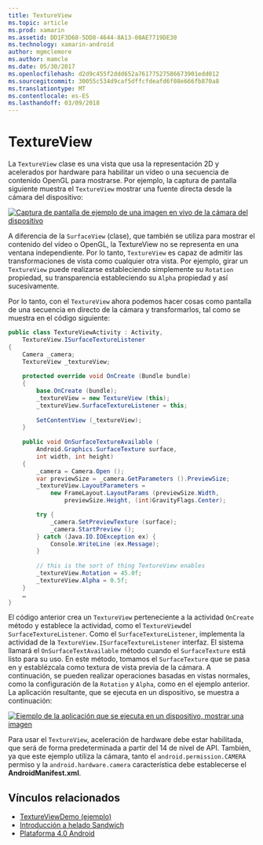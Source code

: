 ```yaml
---
title: TextureView
ms.topic: article
ms.prod: xamarin
ms.assetid: DD1F3D68-5DD8-4644-8A13-08AE7719DE30
ms.technology: xamarin-android
author: mgmclemore
ms.author: mamcle
ms.date: 05/30/2017
ms.openlocfilehash: d2d9c455f2ddd652a76177527586673901edd012
ms.sourcegitcommit: 30055c534d9caf5dffcfdeafd6f08e666fb870a8
ms.translationtype: MT
ms.contentlocale: es-ES
ms.lasthandoff: 03/09/2018
---
```

# <a name="textureview"></a>TextureView

La `TextureView` clase es una vista que usa la representación 2D y acelerados por hardware para habilitar un vídeo o una secuencia de contenido OpenGL para mostrarse. Por ejemplo, la captura de pantalla siguiente muestra el `TextureView` mostrar una fuente directa desde la cámara del dispositivo:

[![Captura de pantalla de ejemplo de una imagen en vivo de la cámara del dispositivo](texture-view-images/22-textureviewcamera.png)](texture-view-images/22-textureviewcamera.png#lightbox)

A diferencia de la `SurfaceView` (clase), que también se utiliza para mostrar el contenido del vídeo o OpenGL, la TextureView no se representa en una ventana independiente.
Por lo tanto, `TextureView` es capaz de admitir las transformaciones de vista como cualquier otra vista. Por ejemplo, girar un `TextureView` puede realizarse estableciendo simplemente su `Rotation` propiedad, su transparencia estableciendo su `Alpha` propiedad y así sucesivamente.

Por lo tanto, con el `TextureView` ahora podemos hacer cosas como pantalla de una secuencia en directo de la cámara y transformarlos, tal como se muestra en el código siguiente:

```csharp
public class TextureViewActivity : Activity,
    TextureView.ISurfaceTextureListener
{
    Camera _camera;
    TextureView _textureView;
       
    protected override void OnCreate (Bundle bundle)
    {
        base.OnCreate (bundle);
        _textureView = new TextureView (this);
        _textureView.SurfaceTextureListener = this;
           
        SetContentView (_textureView);
    }
       
    public void OnSurfaceTextureAvailable (
        Android.Graphics.SurfaceTexture surface,
        int width, int height)
    {
        _camera = Camera.Open ();
        var previewSize = _camera.GetParameters ().PreviewSize;
        _textureView.LayoutParameters =
            new FrameLayout.LayoutParams (previewSize.Width,
                previewSize.Height, (int)GravityFlags.Center);

        try {
            _camera.SetPreviewTexture (surface);
            _camera.StartPreview ();
        } catch (Java.IO.IOException ex) {
            Console.WriteLine (ex.Message);
        }
           
        // this is the sort of thing TextureView enables
        _textureView.Rotation = 45.0f;
        _textureView.Alpha = 0.5f;
    }
    …
}
```

El código anterior crea un `TextureView` perteneciente a la actividad `OnCreate` método y establece la actividad, como el `TextureView`del `SurfaceTextureListener`. Como el `SurfaceTextureListener`, implementa la actividad de la `TextureView.ISurfaceTextureListener` interfaz. El sistema llamará el `OnSurfaceTextAvailable` método cuando el `SurfaceTexture` está listo para su uso. En este método, tomamos el `SurfaceTexture` que se pasa en y establézcala como textura de vista previa de la cámara. A continuación, se pueden realizar operaciones basadas en vistas normales, como la configuración de la `Rotation` y `Alpha`, como en el ejemplo anterior. La aplicación resultante, que se ejecuta en un dispositivo, se muestra a continuación:

[![Ejemplo de la aplicación que se ejecuta en un dispositivo, mostrar una imagen](texture-view-images/17-textureviewdemo.png)](texture-view-images/17-textureviewdemo.png#lightbox)

Para usar el `TextureView`, aceleración de hardware debe estar habilitada, que será de forma predeterminada a partir del 14 de nivel de API. También, ya que este ejemplo utiliza la cámara, tanto el `android.permission.CAMERA` permiso y la `android.hardware.camera` característica debe establecerse el **AndroidManifest.xml**.



## <a name="related-links"></a>Vínculos relacionados

- [TextureViewDemo (ejemplo)](https://developer.xamarin.com/samples/monodroid/TextureViewDemo/)
- [Introducción a helado Sandwich](http://www.android.com/about/ice-cream-sandwich/)
- [Plataforma 4.0 Android](http://developer.android.com/sdk/android-4.0.html)
